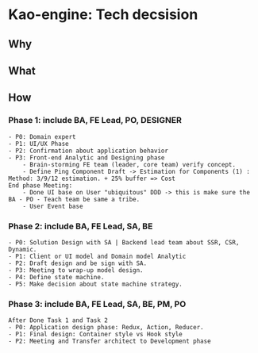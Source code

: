 # Kao-engine: Tech decsision 


## Why
## What
## How

### Phase 1: include BA, FE Lead, PO, DESIGNER 
    - P0: Domain expert 
    - P1: UI/UX Phase
    - P2: Confirmation about application behavior 
    - P3: Front-end Analytic and Designing phase 
        - Brain-storming FE team (leader, core team) verify concept.
        - Define Ping Component Draft -> Estimation for Components (1) : Method: 3/9/12 estimation. + 25% buffer => Cost
    End phase Meeting: 
        - Done UI base on User "ubiquitous" DDD -> this is make sure the BA - PO - Teach team be same a tribe. 
        - User Event base
### Phase 2: include BA, FE Lead, SA, BE
    - P0: Solution Design with SA | Backend lead team about SSR, CSR, Dynamic. 
    - P1: Client or UI model and Domain model Analytic
    - P2: Draft design and be sign with SA.
    - P3: Meeting to wrap-up model design.
    - P4: Define state machine.
    - P5: Make decision about state machine strategy. 

### Phase 3: include BA, FE Lead, SA, BE, PM, PO
    After Done Task 1 and Task 2
    - P0: Application design phase: Redux, Action, Reducer. 
    - P1: Final design: Container style vs Hook style 
    - P2: Meeting and Transfer architect to Development phase